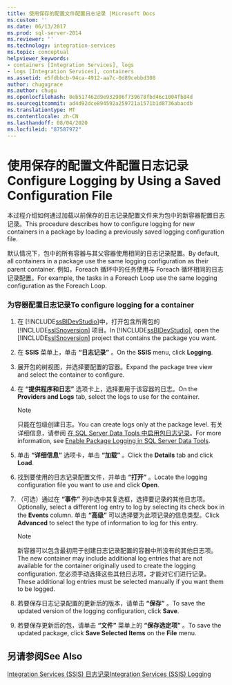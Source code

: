 ```yaml
---
title: 使用保存的配置文件配置日志记录 |Microsoft Docs
ms.custom: ''
ms.date: 06/13/2017
ms.prod: sql-server-2014
ms.reviewer: ''
ms.technology: integration-services
ms.topic: conceptual
helpviewer_keywords:
- containers [Integration Services], logs
- logs [Integration Services], containers
ms.assetid: e5fdbbcb-94ca-4912-aa7c-0d89cebbd308
author: chugugrace
ms.author: chugu
ms.openlocfilehash: 8eb517462d9e932906f739678fbd46c1004fb84d
ms.sourcegitcommit: ad4d92dce894592a259721a1571b1d8736abacdb
ms.translationtype: MT
ms.contentlocale: zh-CN
ms.lasthandoff: 08/04/2020
ms.locfileid: "87587972"
---
```

# <a name="configure-logging-by-using-a-saved-configuration-file"></a><span data-ttu-id="77fd6-102">使用保存的配置文件配置日志记录</span><span class="sxs-lookup"><span data-stu-id="77fd6-102">Configure Logging by Using a Saved Configuration File</span></span>
  <span data-ttu-id="77fd6-103">本过程介绍如何通过加载以前保存的日志记录配置文件来为包中的新容器配置日志记录。</span><span class="sxs-lookup"><span data-stu-id="77fd6-103">This procedure describes how to configure logging for new containers in a package by loading a previously saved logging configuration file.</span></span>  
  
 <span data-ttu-id="77fd6-104">默认情况下，包中的所有容器与其父容器使用相同的日志记录配置。</span><span class="sxs-lookup"><span data-stu-id="77fd6-104">By default, all containers in a package use the same logging configuration as their parent container.</span></span> <span data-ttu-id="77fd6-105">例如，Foreach 循环中的任务使用与 Foreach 循环相同的日志记录配置。</span><span class="sxs-lookup"><span data-stu-id="77fd6-105">For example, the tasks in a Foreach Loop use the same logging configuration as the Foreach Loop.</span></span>  
  
### <a name="to-configure-logging-for-a-container"></a><span data-ttu-id="77fd6-106">为容器配置日志记录</span><span class="sxs-lookup"><span data-stu-id="77fd6-106">To configure logging for a container</span></span>  
  
1.  <span data-ttu-id="77fd6-107">在 [!INCLUDE[ssBIDevStudio](../includes/ssbidevstudio-md.md)]中，打开包含所需包的 [!INCLUDE[ssISnoversion](../includes/ssisnoversion-md.md)] 项目。</span><span class="sxs-lookup"><span data-stu-id="77fd6-107">In [!INCLUDE[ssBIDevStudio](../includes/ssbidevstudio-md.md)], open the [!INCLUDE[ssISnoversion](../includes/ssisnoversion-md.md)] project that contains the package you want.</span></span>  
  
2.  <span data-ttu-id="77fd6-108">在 **SSIS** 菜单上，单击 **“日志记录”** 。</span><span class="sxs-lookup"><span data-stu-id="77fd6-108">On the **SSIS** menu, click **Logging**.</span></span>  
  
3.  <span data-ttu-id="77fd6-109">展开包的树视图，并选择要配置的容器。</span><span class="sxs-lookup"><span data-stu-id="77fd6-109">Expand the package tree view and select the container to configure.</span></span>  
  
4.  <span data-ttu-id="77fd6-110">在 **“提供程序和日志”** 选项卡上，选择要用于该容器的日志。</span><span class="sxs-lookup"><span data-stu-id="77fd6-110">On the **Providers and Logs** tab, select the logs to use for the container.</span></span>  
  
    > [!NOTE]  
    >  <span data-ttu-id="77fd6-111">只能在包级创建日志。</span><span class="sxs-lookup"><span data-stu-id="77fd6-111">You can create logs only at the package level.</span></span> <span data-ttu-id="77fd6-112">有关详细信息，请参阅 [在 SQL Server Data Tools 中启用包日志记录](../../2014/integration-services/enable-package-logging-in-sql-server-data-tools.md)。</span><span class="sxs-lookup"><span data-stu-id="77fd6-112">For more information, see [Enable Package Logging in SQL Server Data Tools](../../2014/integration-services/enable-package-logging-in-sql-server-data-tools.md).</span></span>  
  
5.  <span data-ttu-id="77fd6-113">单击 **“详细信息”** 选项卡，单击 **“加载”** 。</span><span class="sxs-lookup"><span data-stu-id="77fd6-113">Click the **Details** tab and click **Load**.</span></span>  
  
6.  <span data-ttu-id="77fd6-114">找到要使用的日志记录配置文件，并单击 **“打开”** 。</span><span class="sxs-lookup"><span data-stu-id="77fd6-114">Locate the logging configuration file you want to use and click **Open**.</span></span>  
  
7.  <span data-ttu-id="77fd6-115">（可选）通过在 **“事件”** 列中选中其复选框，选择要记录的其他日志项。</span><span class="sxs-lookup"><span data-stu-id="77fd6-115">Optionally, select a different log entry to log by selecting its check box in the **Events** column.</span></span> <span data-ttu-id="77fd6-116">单击 **“高级”** 可以选择要为此项记录的信息类型。</span><span class="sxs-lookup"><span data-stu-id="77fd6-116">Click **Advanced** to select the type of information to log for this entry.</span></span>  
  
    > [!NOTE]  
    >  <span data-ttu-id="77fd6-117">新容器可以包含最初用于创建日志记录配置的容器中所没有的其他日志项。</span><span class="sxs-lookup"><span data-stu-id="77fd6-117">The new container may include additional log entries that are not available for the container originally used to create the logging configuration.</span></span> <span data-ttu-id="77fd6-118">您必须手动选择这些其他日志项，才能对它们进行记录。</span><span class="sxs-lookup"><span data-stu-id="77fd6-118">These additional log entries must be selected manually if you want them to be logged.</span></span>  
  
8.  <span data-ttu-id="77fd6-119">若要保存日志记录配置的更新后的版本，请单击 **“保存”** 。</span><span class="sxs-lookup"><span data-stu-id="77fd6-119">To save the updated version of the logging configuration, click **Save**.</span></span>  
  
9. <span data-ttu-id="77fd6-120">若要保存更新后的包，请单击 **“文件”** 菜单上的 **“保存选定项”** 。</span><span class="sxs-lookup"><span data-stu-id="77fd6-120">To save the updated package, click **Save Selected Items** on the **File** menu.</span></span>  
  
## <a name="see-also"></a><span data-ttu-id="77fd6-121">另请参阅</span><span class="sxs-lookup"><span data-stu-id="77fd6-121">See Also</span></span>  
 [<span data-ttu-id="77fd6-122">Integration Services (SSIS) 日志记录</span><span class="sxs-lookup"><span data-stu-id="77fd6-122">Integration Services &#40;SSIS&#41; Logging</span></span>](performance/integration-services-ssis-logging.md)  
  
  

